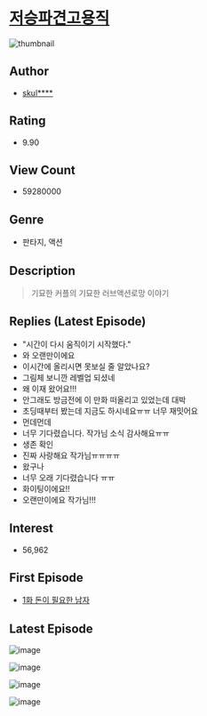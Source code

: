 # [저승파견고용직](https://comic.naver.com/bestChallenge/list?titleId=659485)
![thumbnail](https://image-comic.pstatic.net/user_contents_data/challenge_comic/2020/10/20/291680/thumbnail_202x164e30f9169_985a_45fc_b79f_d237a96f15e0_00001447.JPEG)

## Author
- [skul****](https://comic.naver.com/artistTitle?id=291680)

## Rating
- 9.90

## View Count
- 59280000

## Genre
- 판타지, 액션

## Description
> 기묘한 커플의 기묘한 러브액션로망 이야기

## Replies (Latest Episode)
- "시간이 다시 움직이기 시작했다."
- 와 오랜만이에요
- 이시간에 올리시면 못보실 줄 알았나요?
- 그림체 보니깐 레벨업 되셨네
- 왜 이재 왔어요!!!
- 안그래도 방금전에 이 만화 떠올리고 있었는데 대박
- 초딩때부터 봤는데 지금도 하시네요ㅠㅠ 너무 재밋어요
- 먼데먼데
- 너무 기다렸습니다. 작가님 소식 감사해요ㅠㅠ
- 생존 확인
- 진짜 사랑해요 작가님ㅠㅠㅠㅠ
- 왔구나
- 너무 오래 기다렸습니다 ㅠㅠ
- 화이팅이에요!!
- 오랜만이에요 작가님!!!

## Interest
- 56,962

## First Episode
- [1화 돈이 필요한 남자](https://comic.naver.com/bestChallenge/detail?titleId=659485&no=1)

## Latest Episode
![image](https://image-comic.pstatic.net/user_contents_data/challenge_comic/2022/09/11/291680/upload_7221017748403478881.jpeg)

![image](https://image-comic.pstatic.net/user_contents_data/challenge_comic/2022/09/11/291680/upload_7293125937961644902.jpeg)

![image](https://image-comic.pstatic.net/user_contents_data/challenge_comic/2022/09/11/291680/upload_3834877094373110323.jpeg)

![image](https://image-comic.pstatic.net/user_contents_data/challenge_comic/2022/09/11/291680/upload_7219605799410558049.jpeg)
